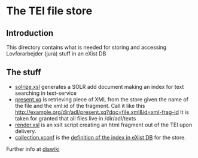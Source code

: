 
# The TEI file store

## Introduction

This directory contains what is needed for storing and accessing  Lovforarbejder (jura) stuff in
an eXist DB 

## The stuff

* [solrize.xsl](./solrize.xsl) generates a SOLR add document making an
  index for text searching in text-service 
* [present.xq](./present.xq) is retrieving
  piece of XML from the store given the name of the file and the xml:id of the
  fragment. Call it like this
  http://example.org/dir/adl/present.xq?doc=file.xml&id=xml-frag-id It is
  taken for granted that all files live in /dir/adl/texts 
* [render.xsl](./render.xsl) is an xslt script creating an html fragment out
  of the TEI upon delivery.
* [collection.xconf](../index/collection.xconf) is the [definition of the index in eXist DB](http://exist-db.org/exist/apps/doc/indexing.xml) for the store.

Further info at [diswiki](http://diswiki.kb.dk/w/index.php/ADL_Udvikling#File_.2F_Fragment_.2F_TOC_server_and_HTML)

